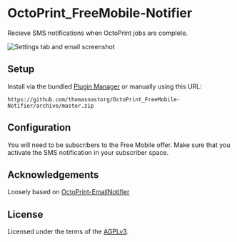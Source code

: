 # OctoPrint_FreeMobile-Notifier

Recieve SMS notifications when OctoPrint jobs are complete.

![Settings tab and email screenshot](extras/freemobilenotifier.png)

## Setup

Install via the bundled [Plugin Manager](https://github.com/foosel/OctoPrint/wiki/Plugin:-Plugin-Manager)
or manually using this URL:

    https://github.com/thomasnastorg/OctoPrint_FreeMobile-Notifier/archive/master.zip

## Configuration

You will need to be subscribers to the Free Mobile offer. Make sure that you activate the SMS notification in your subscriber space.

## Acknowledgements

Loosely based on [OctoPrint-EmailNotifier](https://github.com/anoved/OctoPrint-EmailNotifier)

## License

Licensed under the terms of the [AGPLv3](http://opensource.org/licenses/AGPL-3.0).
